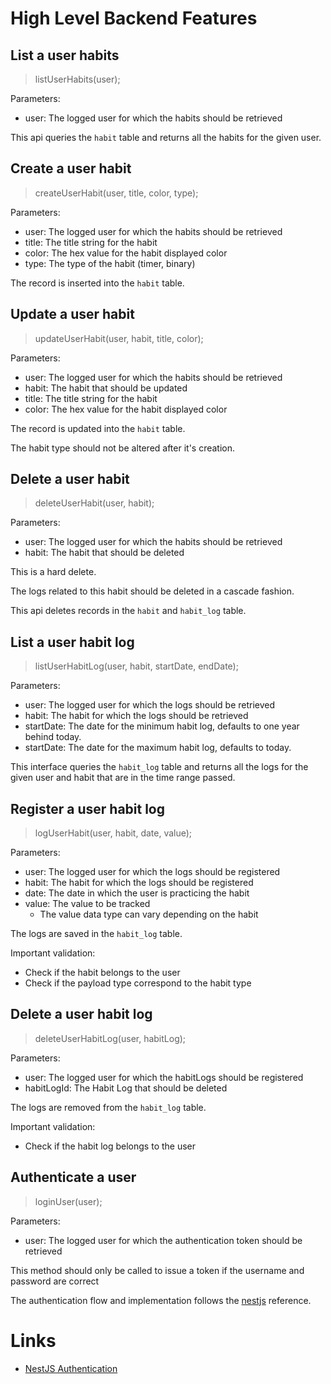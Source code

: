 # High Level Backend Features

## List a user habits

> listUserHabits(user);

Parameters:

- user: The logged user for which the habits should be retrieved

This api queries the `habit` table and returns all the habits for the given user.

## Create a user habit

> createUserHabit(user, title, color, type);

Parameters:

- user: The logged user for which the habits should be retrieved
- title: The title string for the habit
- color: The hex value for the habit displayed color
- type: The type of the habit (timer, binary)

The record is inserted into the `habit` table.

## Update a user habit

> updateUserHabit(user, habit, title, color);

Parameters:

- user: The logged user for which the habits should be retrieved
- habit: The habit that should be updated
- title: The title string for the habit
- color: The hex value for the habit displayed color

The record is updated into the `habit` table.

The habit type should not be altered after it's creation.

## Delete a user habit

> deleteUserHabit(user, habit);

Parameters:

- user: The logged user for which the habits should be retrieved
- habit: The habit that should be deleted

This is a hard delete.

The logs related to this habit should be deleted in a cascade fashion.

This api deletes records in the `habit` and `habit_log` table.

## List a user habit log

> listUserHabitLog(user, habit, startDate, endDate);

Parameters:

- user: The logged user for which the logs should be retrieved
- habit: The habit for which the logs should be retrieved
- startDate: The date for the minimum habit log, defaults to one year behind today.
- startDate: The date for the maximum habit log, defaults to today.

This interface queries the `habit_log` table and returns all the logs for the given user and habit that are in the time range passed.

## Register a user habit log

> logUserHabit(user, habit, date, value);

Parameters:

- user: The logged user for which the logs should be registered
- habit: The habit for which the logs should be registered
- date: The date in which the user is practicing the habit
- value: The value to be tracked
  - The value data type can vary depending on the habit

The logs are saved in the `habit_log` table.

Important validation:

- Check if the habit belongs to the user
- Check if the payload type correspond to the habit type

## Delete a user habit log

> deleteUserHabitLog(user, habitLog);

Parameters:

- user: The logged user for which the habitLogs should be registered
- habitLogId: The Habit Log that should be deleted

The logs are removed from the `habit_log` table.

Important validation:

- Check if the habit log belongs to the user

## Authenticate a user

> loginUser(user);

Parameters:

- user: The logged user for which the authentication token should be retrieved

This method should only be called to issue a token if the username and password are correct

The authentication flow and implementation follows the [nestjs][1] reference.

# Links

- [NestJS Authentication][1]

[1]: https://docs.nestjs.com/security/authentication
